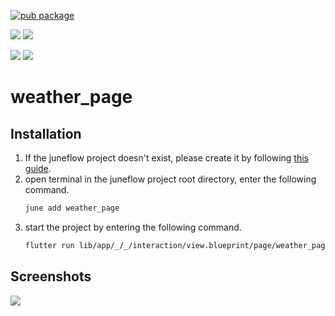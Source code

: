 [![pub package](https://img.shields.io/pub/v/weather_page.svg)](https://pub.dartlang.org/packages/weather_page)

[![](https://img.shields.io/badge/Module-Hub-007bff?style=for-the-badge&logo=flutter)](https://module.juneflow.org/)
[![](https://img.shields.io/badge/View-Hub-007bff?style=for-the-badge&logo=flutter)](https://view.juneflow.org/)

[![](https://img.shields.io/badge/DISCORD-JOIN%20SERVER-5663F7?style=for-the-badge&logo=discord&logoColor=white)](https://discord.gg/zXXHvAXCug)
[![](https://img.shields.io/badge/KakaoTalk-Join%20Room-FEE500?style=for-the-badge&logo=kakao)](https://open.kakao.com/o/gEwrffbg)
# weather_page

##  Installation
1. If the juneflow project doesn't exist, please create it by following [this guide](https://doc.juneflow.org/).
2. open terminal in the juneflow project root directory, enter the following command.
    ```bash
    june add weather_page
    ```
3. start the project by entering the following command.
    ```bash
    flutter run lib/app/_/_/interaction/view.blueprint/page/weather_page/_/view.dart -d chrome
    ```

## Screenshots
![](https://github.com/juneview-songdo/weather_page/assets/21379657/56fe039a-1212-4d44-ba29-0ff0377c5ae3)

